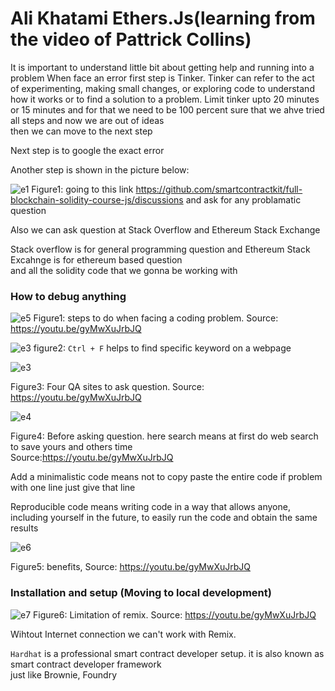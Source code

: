 
# Ali Khatami Ethers.Js(learning from the video of Pattrick Collins)
It is important to understand little bit about getting help and running into a problem
When face an error first step is Tinker.
Tinker can refer to the act of experimenting, making small changes, or exploring code to understand how it works or to find a solution to a problem.
Limit tinker upto 20 minutes or 15 minutes and for that we need to be 100 percent sure that we ahve tried all steps and now we are out of ideas<br>
then we can move to the next step <br>

Next step is to google the exact error<br>

Another step is shown in the picture below:

![e1](https://github.com/C191068/Ali_Khatami_Ether.Js1/assets/89090776/57d7e092-32af-4c4e-9815-022aced7b883)
Figure1: going to this link https://github.com/smartcontractkit/full-blockchain-solidity-course-js/discussions
and ask for any problamatic question

Also we can ask question at Stack Overflow and Ethereum Stack Exchange<br>

Stack overflow is for general programming question and Ethereum Stack Excahnge is for ethereum based question <br>
and all the solidity code that we gonna be working with<br>

### How to debug anything

![e5](https://github.com/C191068/Ali_Khatami_Ether.Js1/assets/89090776/3985ced3-d905-48b6-b438-0522c8f1eb3c)
Figure1: steps to do when facing a coding problem. Source: https://youtu.be/gyMwXuJrbJQ 


![e3](https://github.com/C191068/Ali_Khatami_Ether.Js1/assets/89090776/8396e79d-cd86-4e15-9774-9cef8346f4e5)
figure2: ```Ctrl + F``` helps to find specific keyword on a webpage 



![e3](https://github.com/C191068/Ali_Khatami_Ether.Js1/assets/89090776/c651c708-8cc0-4522-8cb5-3de105e64f5b)

Figure3: Four QA sites to ask question. Source: https://youtu.be/gyMwXuJrbJQ

![e4](https://github.com/C191068/Ali_Khatami_Ether.Js1/assets/89090776/9b41c06d-3ef6-4831-b024-9e867926b876)

Figure4: Before asking question. here search means at first do web search to save yours and others time <br>
Source:https://youtu.be/gyMwXuJrbJQ

Add a minimalistic code means not to copy paste the entire code if problem with one line just give that line 

Reproducible code means writing code in a way that allows anyone, including yourself in the future, to easily run the code and obtain the same results

![e6](https://github.com/C191068/Ali_Khatami_Ether.Js1/assets/89090776/398f0d64-01d6-438e-a67d-cf8e11817641)

Figure5: benefits, Source: https://youtu.be/gyMwXuJrbJQ


### Installation and setup (Moving to local development)

![e7](https://github.com/C191068/Ali_Khatami_Ether.Js1/assets/89090776/ac44faf2-e405-45e6-97ec-321e657beb1b)
Figure6: Limitation of remix. Source: https://youtu.be/gyMwXuJrbJQ

Wihtout Internet connection we can't work with Remix.

```Hardhat``` is a professional smart contract developer setup. it is also known as smart contract developer framework <br>
just like Brownie, Foundry <br>







